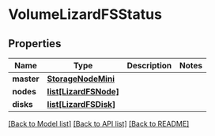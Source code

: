 # VolumeLizardFSStatus

## Properties

Name | Type | Description | Notes
------------ | ------------- | ------------- | -------------
**master** | [**StorageNodeMini**](StorageNodeMini.md) |  | 
**nodes** | [**list[LizardFSNode]**](LizardFSNode.md) |  | 
**disks** | [**list[LizardFSDisk]**](LizardFSDisk.md) |  | 

[[Back to Model list]](../README.md#documentation-for-models) [[Back to API list]](../README.md#documentation-for-api-endpoints) [[Back to README]](../README.md)



